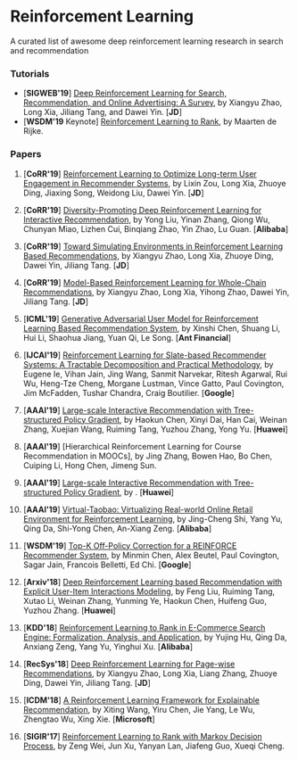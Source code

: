 # Reinforcement Learning
A curated list of awesome deep reinforcement learning research in search and recommendation

### Tutorials
+ [**SIGWEB'19**] [Deep Reinforcement Learning for Search, Recommendation, and Online Advertising: A Survey](https://dl.acm.org/citation.cfm?id=3320500), by Xiangyu Zhao, Long Xia, Jiliang Tang, and Dawei Yin. [**JD**]
+ [**WSDM'19** Keynote] [Reinforcement Learning to Rank](https://dl.acm.org/citation.cfm?id=3291605), by Maarten de Rijke.

### Papers

1. [**CoRR'19**] [Reinforcement Learning to Optimize Long-term User Engagement in Recommender Systems](https://arxiv.org/abs/1902.05570), by Lixin Zou, Long Xia, Zhuoye Ding, Jiaxing Song, Weidong Liu, Dawei Yin. [**JD**]

1. [**CoRR'19**] [Diversity-Promoting Deep Reinforcement Learning for Interactive Recommendation](https://arxiv.org/abs/1903.07826), by Yong Liu, Yinan Zhang, Qiong Wu, Chunyan Miao, Lizhen Cui, Binqiang Zhao, Yin Zhao, Lu Guan. [**Alibaba**]

1. [**CoRR'19**] [Toward Simulating Environments in Reinforcement Learning Based Recommendations](https://arxiv.org/abs/1906.11462), by Xiangyu Zhao, Long Xia, Zhuoye Ding, Dawei Yin, Jiliang Tang. [**JD**]

1. [**CoRR'19**] [Model-Based Reinforcement Learning for Whole-Chain Recommendations](https://arxiv.org/pdf/1902.03987.pdf), by Xiangyu Zhao, Long Xia, Yihong Zhao, Dawei Yin, Jiliang Tang. [**JD**]

1. [**ICML'19**] [Generative Adversarial User Model for Reinforcement Learning Based Recommendation System](https://arxiv.org/pdf/1812.10613.pdf), by Xinshi Chen, Shuang Li, Hui Li, Shaohua Jiang, Yuan Qi, Le Song. [**Ant Financial**]

1. [**IJCAI'19**] [Reinforcement Learning for Slate-based Recommender Systems: A Tractable Decomposition and Practical Methodology](https://arxiv.org/abs/1905.12767), by Eugene Ie, Vihan Jain, Jing Wang, Sanmit Narvekar, Ritesh Agarwal, Rui Wu, Heng-Tze Cheng, Morgane Lustman, Vince Gatto, Paul Covington, Jim McFadden, Tushar Chandra, Craig Boutilier. [**Google**]

1. [**AAAI'19**] [Large-scale Interactive Recommendation with Tree-structured Policy Gradient](https://arxiv.org/abs/1811.05869), by Haokun Chen, Xinyi Dai, Han Cai, Weinan Zhang, Xuejian Wang, Ruiming Tang, Yuzhou Zhang, Yong Yu. [**Huawei**]

1. [**AAAI'19**] [Hierarchical Reinforcement Learning for Course Recommendation in MOOCs], by Jing Zhang, Bowen Hao, Bo Chen, Cuiping Li, Hong Chen, Jimeng Sun.

1. [**AAAI'19**] [Large-scale Interactive Recommendation with Tree-structured Policy Gradient](), by . [**Huawei**]

1. [**AAAI'19**] [Virtual-Taobao: Virtualizing Real-world Online Retail Environment for Reinforcement Learning](https://arxiv.org/abs/1805.10000), by Jing-Cheng Shi, Yang Yu, Qing Da, Shi-Yong Chen, An-Xiang Zeng. [**Alibaba**]

1. [**WSDM'19**] [Top-K Off-Policy Correction for a REINFORCE Recommender System](https://arxiv.org/abs/1812.02353), by Minmin Chen, Alex Beutel, Paul Covington, Sagar Jain, Francois Belletti, Ed Chi. [**Google**]

1. [**Arxiv'18**] [Deep Reinforcement Learning based Recommendation with Explicit User-Item Interactions Modeling](https://arxiv.org/abs/1810.12027), by Feng Liu, Ruiming Tang, Xutao Li, Weinan Zhang, Yunming Ye, Haokun Chen, Huifeng Guo, Yuzhou Zhang. [**Huawei**]

1. [**KDD'18**] [Reinforcement Learning to Rank in E-Commerce Search Engine: Formalization, Analysis, and Application](https://arxiv.org/abs/1803.00710), by Yujing Hu, Qing Da, Anxiang Zeng, Yang Yu, Yinghui Xu. [**Alibaba**]

1. [**RecSys'18**] [Deep Reinforcement Learning for Page-wise Recommendations](https://arxiv.org/pdf/1805.02343.pdf), by Xiangyu Zhao, Long Xia, Liang Zhang, Zhuoye Ding, Dawei Yin, Jiliang Tang. [**JD**]

1. [**ICDM'18**] [A Reinforcement Learning Framework for Explainable Recommendation](https://www.microsoft.com/en-us/research/uploads/prod/2018/08/main.pdf), by Xiting Wang, Yiru Chen, Jie Yang, Le Wu, Zhengtao Wu, Xing Xie. [**Microsoft**]

1. [**SIGIR'17**] [Reinforcement Learning to Rank with Markov Decision Process](http://www.bigdatalab.ac.cn/~junxu/publications/SIGIR2017_RL_L2R.pdf), by Zeng Wei, Jun Xu, Yanyan Lan, Jiafeng Guo, Xueqi Cheng.
